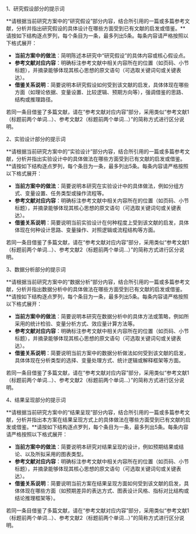 1、研究假设部分的提示词

**请根据当前研究方案中的“研究假设”部分内容，结合所引用的一篇或多篇参考文献，分析并指出研究假设的具体设计在哪些方面受到已有文献的启发或借鉴。**请按如下结构逐点罗列，每个条目为一条，最多列出5条。每条内容请严格按照以下格式展开：

- **当前方案中的做法**：简明陈述本研究中“研究假设”的具体内容或核心假设点。
- **参考文献对应内容**：明确标注参考文献中相关内容所在的位置（如页码、小节标题），并摘录能够体现其核心思想的原文语句（可选取关键词句或关键表达）。
- **借鉴关系说明**：简要说明本研究假设如何受到该文献的启发，具体体现在哪些方面（如理论依据、变量设置、比较逻辑、预期方向等），强调借鉴的思路、结构或推理路径。

若同一条目借鉴了多篇文献，请在“参考文献对应内容”部分，采用类似“参考文献1（标题前两个单词…）、参考文献2（标题前两个单词…）”的简称方式进行区分说明。

2、实验设计部分的提示词

**请根据当前研究方案中的“实验设计”部分内容，结合所引用的一篇或多篇参考文献，分析并指出实验设计中的具体做法在哪些方面受到已有文献的启发或借鉴。**请按如下结构逐点罗列，每个条目为一条，最多列出5条。每条内容请严格按照以下格式展开：

- **当前方案中的做法**：简要说明本研究在实验设计中的具体做法，例如分组方式、变量设置、任务类型或操作流程等。
- **参考文献对应内容**：明确标注参考文献中相关内容所在的位置（如页码、小节标题），并摘录能够体现其核心思想的原文语句（可选取关键词句或关键表达）。
- **借鉴关系说明**：简要说明当前实验设计在何种程度上受到该文献的启发，具体体现在何种设计思路、变量操作、对照逻辑或流程结构等方面。

若同一条目借鉴了多篇文献，请在“参考文献对应内容”部分，采用类似“参考文献1（标题前两个单词…）、参考文献2（标题前两个单词…）”的简称方式进行区分说明。

3、数据分析部分的提示词

**请根据当前研究方案中的“数据分析”部分内容，结合所引用的一篇或多篇参考文献，分析并指出数据分析中的具体做法在哪些方面受到已有文献的启发或借鉴。**请按如下结构逐点罗列，每个条目为一条，最多列出5条。每条内容请严格按照以下格式展开：

- **当前方案中的做法**：简要说明本研究在数据分析中的具体方法或策略，例如所采用的统计检验、变量分析方式、效应量计算方法等。
- **参考文献对应内容**：明确标注参考文献中相关内容所在的位置（如页码、小节标题），并摘录能够体现其核心思想的原文语句（可选取关键词句或关键表达）。
- **借鉴关系说明**：简要说明当前方案中的数据分析做法如何受到该文献的启发，具体体现在分析类型的选择、变量处理方式、统计逻辑或解释框架等方面。

若同一条目借鉴了多篇文献，请在“参考文献对应内容”部分，采用类似“参考文献1（标题前两个单词…）、参考文献2（标题前两个单词…）”的简称方式进行区分说明。

4、结果呈现部分的提示词

**请根据当前研究方案中的“结果呈现”部分内容，结合所引用的一篇或多篇参考文献，分析并指出本方案在结果呈现方式上的具体做法在哪些方面受到已有文献的启发或借鉴。**请按如下结构逐点罗列，每个条目为一条，最多列出5条。每条内容请严格按照以下格式展开：

- **当前方案中的做法**：简要说明本研究对结果呈现的设计，例如预期结果或结论、以及所拟采用的图表类型。
- **参考文献对应内容**：明确标注参考文献中相关内容所在的位置（如页码、小节标题），并摘录能够体现其核心思想的原文语句（可选取关键词句或关键表达）。
- **借鉴关系说明**：简要说明当前方案在结果呈现方面如何受到该文献的启发，具体体现在哪些方面（如预期差异的表达方式、图表设计风格、指标对比结构或结论推理框架等）。

若同一条目借鉴了多篇文献，请在“参考文献对应内容”部分，采用类似“参考文献1（标题前两个单词…）、参考文献2（标题前两个单词…）”的简称方式进行区分说明。